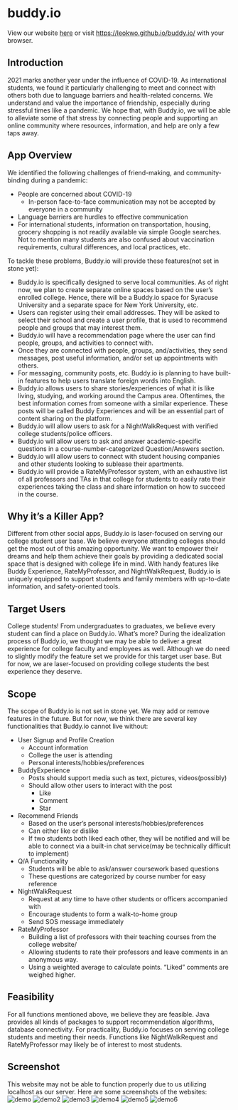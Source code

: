 # buddy.io

View our website [here](https://leokwo.github.io/buddy.io/) or visit https://leokwo.github.io/buddy.io/ with your browser.

## Introduction
2021 marks another year under the influence of COVID-19. As international students, we found it particularly challenging to meet and connect with others both due to language barriers and health-related concerns. We understand and value the importance of friendship, especially during stressful times like a pandemic. We hope that, with Buddy.io, we will be able to alleviate some of that stress by connecting people and supporting an online community where resources, information, and help are only a few taps away.

## App Overview
We identified the following challenges of friend-making, and community-binding during a pandemic:
- People are concerned about COVID-19
  - In-person face-to-face communication may not be accepted by everyone in a community
- Language barriers are hurdles to effective communication
- For international students, information on transportation, housing, grocery shopping is not readily available via simple Google searches. Not to mention many students are also confused about vaccination requirements, cultural differences, and local practices, etc.

To tackle these problems, Buddy.io will provide these features(not set in stone yet):
- Buddy.io is specifically designed to serve local communities. As of right now, we plan to create separate online spaces based on the user’s enrolled college. Hence, there will be a Buddy.io space for Syracuse University and a separate space for New York University, etc.
- Users can register using their email addresses. They will be asked to select their school and create a user profile, that is used to recommend people and groups that may interest them.
- Buddy.io will have a recommendation page where the user can find people, groups, and activities to connect with.
- Once they are connected with people, groups, and/activities, they send messages, post useful information, and/or set up appointments with others.
- For messaging, community posts, etc. Buddy.io is planning to have built-in features to help users translate foreign words into English.
- Buddy.io allows users to share stories/experiences of what it is like living, studying, and working around the Campus area. Oftentimes, the best information comes from someone with a similar experience. These posts will be called Buddy Experiences and will be an essential part of content sharing on the platform.
- Buddy.io will allow users to ask for a NightWalkRequest with verified college students/police officers.
- Buddy.io will allow users to ask and answer academic-specific questions in a course-number-categorized Question/Answers section.
- Buddy.io will allow users to connect with student housing companies and other students looking to sublease their apartments.
- Buddy.io will provide a RateMyProfessor system, with an exhaustive list of all professors and TAs in that college for students to easily rate their experiences taking the class and share information on how to succeed in the course.

## Why it’s a Killer App?
Different from other social apps, Buddy.io is laser-focused on serving our college student user base. We believe everyone attending colleges should get the most out of this amazing opportunity. We want to empower their dreams and help them achieve their goals by providing a dedicated social space that is designed with college life in mind.
With handy features like Buddy Experience, RateMyProfessor, and NightWalkRequest, Buddy.io is uniquely equipped to support students and family members with up-to-date information, and safety-oriented tools.

## Target Users
College students!
From undergraduates to graduates, we believe every student can find a place on Buddy.io.
What’s more? During the idealization process of Buddy.io, we thought we may be able to deliver a great experience for college faculty and employees as well. Although we do need to slightly modify the feature set we provide for this target user base. But for now, we are laser-focused on providing college students the best experience they deserve.

## Scope
The scope of Buddy.io is not set in stone yet. We may add or remove features in the future. But for now, we think there are several key functionalities that Buddy.io cannot live without:
- User Signup and Profile Creation
  - Account information
  - College the user is attending
  - Personal interests/hobbies/preferences
- BuddyExperience
  - Posts should support media such as text, pictures, videos(possibly)
  - Should allow other users to interact with the post
    - Like
    - Comment
    - Star
- Recommend Friends
  - Based on the user’s personal interests/hobbies/preferences
  - Can either like or dislike
  - If two students both liked each other, they will be notified and will be able to connect via a built-in chat service(may be technically difficult to implement)
- Q/A Functionality
  - Students will be able to ask/answer coursework based questions
  - These questions are categorized by course number for easy reference
- NightWalkRequest
  - Request at any time to have other students or officers accompanied with
  - Encourage students to form a walk-to-home group
  - Send SOS message immediately
- RateMyProfessor
  - Building a list of professors with their teaching courses from the college website/
  - Allowing students to rate their professors and leave comments in an anonymous way.
  - Using a weighted average to calculate points. “Liked” comments are weighed higher.

## Feasibility
For all functions mentioned above, we believe they are feasible. Java provides all kinds of packages to support recommendation algorithms, database connectivity. For practicality, Buddy.io focuses on serving college students and meeting their needs. Functions like NightWalkRequest and RateMyProfessor may likely be of interest to most students.

## Screenshot
This website may not be able to function properly due to us utilizing localhost as our server. Here are some screenshots of the websites:
![demo](img/demo.jpg)
![demo2](img/demo2.jpg)
![demo3](img/demo3.jpg)
![demo4](img/demo4.jpg)
![demo5](img/demo5.jpg)
![demo6](img/demo6.jpg)

